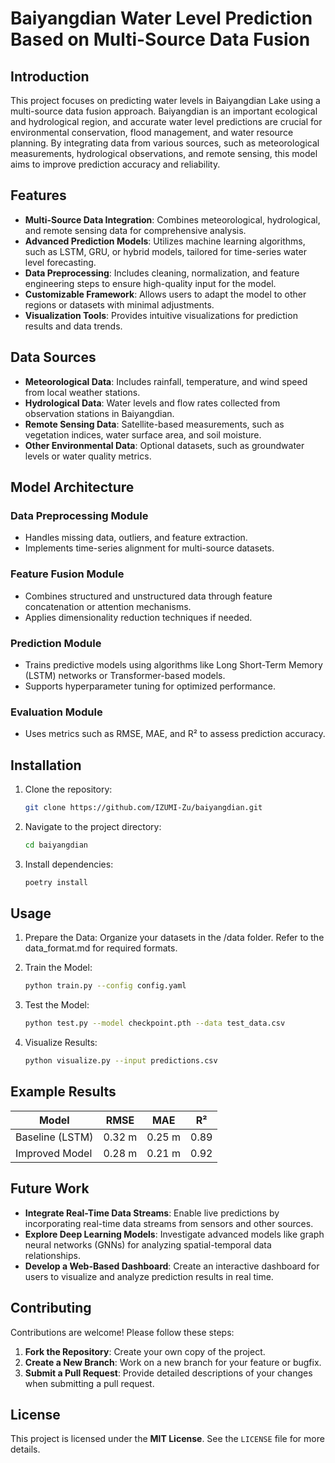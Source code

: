 # Baiyangdian Water Level Prediction Based on Multi-Source Data Fusion

## Introduction

This project focuses on predicting water levels in Baiyangdian Lake using a multi-source data fusion approach. Baiyangdian is an important ecological and hydrological region, and accurate water level predictions are crucial for environmental conservation, flood management, and water resource planning. By integrating data from various sources, such as meteorological measurements, hydrological observations, and remote sensing, this model aims to improve prediction accuracy and reliability.

## Features

- **Multi-Source Data Integration**: Combines meteorological, hydrological, and remote sensing data for comprehensive analysis.
- **Advanced Prediction Models**: Utilizes machine learning algorithms, such as LSTM, GRU, or hybrid models, tailored for time-series water level forecasting.
- **Data Preprocessing**: Includes cleaning, normalization, and feature engineering steps to ensure high-quality input for the model.
- **Customizable Framework**: Allows users to adapt the model to other regions or datasets with minimal adjustments.
- **Visualization Tools**: Provides intuitive visualizations for prediction results and data trends.

## Data Sources

- **Meteorological Data**: Includes rainfall, temperature, and wind speed from local weather stations.
- **Hydrological Data**: Water levels and flow rates collected from observation stations in Baiyangdian.
- **Remote Sensing Data**: Satellite-based measurements, such as vegetation indices, water surface area, and soil moisture.
- **Other Environmental Data**: Optional datasets, such as groundwater levels or water quality metrics.

## Model Architecture

### Data Preprocessing Module

- Handles missing data, outliers, and feature extraction.
- Implements time-series alignment for multi-source datasets.

### Feature Fusion Module

- Combines structured and unstructured data through feature concatenation or attention mechanisms.
- Applies dimensionality reduction techniques if needed.

### Prediction Module

- Trains predictive models using algorithms like Long Short-Term Memory (LSTM) networks or Transformer-based models.
- Supports hyperparameter tuning for optimized performance.

### Evaluation Module

- Uses metrics such as RMSE, MAE, and R² to assess prediction accuracy.

## Installation

1. Clone the repository:

   ```bash
   git clone https://github.com/IZUMI-Zu/baiyangdian.git
2. Navigate to the project directory:

   ```bash
   cd baiyangdian
3. Install dependencies:

   ```bash
   poetry install
## Usage

1. Prepare the Data: Organize your datasets in the /data folder. Refer to the data_format.md for required formats.

2. Train the Model:

   ```bash
   python train.py --config config.yaml
3. Test the Model:

   ```bash
   python test.py --model checkpoint.pth --data test_data.csv
4. Visualize Results:

   ```bash
   python visualize.py --input predictions.csv
## Example Results

| **Model**        | **RMSE** | **MAE** | **R²** |
|-------------------|----------|----------|-------|
| Baseline (LSTM)   | 0.32 m   | 0.25 m   | 0.89  |
| Improved Model    | 0.28 m   | 0.21 m   | 0.92  |

## Future Work

- **Integrate Real-Time Data Streams**: Enable live predictions by incorporating real-time data streams from sensors and other sources.
- **Explore Deep Learning Models**: Investigate advanced models like graph neural networks (GNNs) for analyzing spatial-temporal data relationships.
- **Develop a Web-Based Dashboard**: Create an interactive dashboard for users to visualize and analyze prediction results in real time.

## Contributing

Contributions are welcome! Please follow these steps:

1. **Fork the Repository**: Create your own copy of the project.
2. **Create a New Branch**: Work on a new branch for your feature or bugfix.
3. **Submit a Pull Request**: Provide detailed descriptions of your changes when submitting a pull request.

## License

This project is licensed under the **MIT License**. See the `LICENSE` file for more details.

